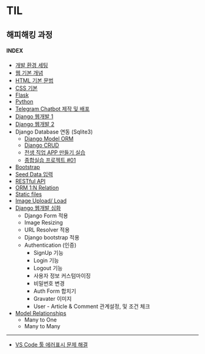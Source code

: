 # TIL

## 해피해킹 과정

#### INDEX

- [개발 환경 세팅](./1.hphk_intro_html.md "개발환경 세팅")
- [웹 기본 개념](./1.hphk_intro_html.md "웹 기본 개념")
- [HTML 기본 문법](./1.hphk_intro_html.md "HTML 기본 문법")
- [CSS 기본](./2.hphk_css.md)
- [Flask](./4.hphk_flask.md)
- [Python](./3.hphk_python.md)
- [Telegram Chatbot 제작 및 배포](https://github.com/kyunghee2/telegram_bot)
- [Django 웹개발 1](./5.hphk_django.md)
- [Django 웹개발 2](./5.hphk_django2.md)
- Django Database 연동 (Sqlite3)
	- [Django Model ORM](./6.hphk_django_db.md)
	- [Django CRUD](./7.hphk_django_db_crud.md)
	- [전생 직업 APP 만들기 실습](./8.hphk_django_exam_faker.md)
	- [종합실습 프로젝트 #01](./9.hphk_django_movie_project.md)
- [Bootstrap](./10.hphk_bootstrap_seeddaata.md)
- [Seed Data 입력](./10.hphk_bootstrap_seeddaata.md)
- [RESTful API](./11.hphk_restful_api.md)
- [ORM 1:N Relation](./11.hphk_restful_api.md)
- [Static files](./11.hphk_restful_api.md)
- [Image Upload/ Load](./11.hphk_restful_api.md)
- [Django 웹개발 심화](./12.hphk_django_form.md)
    - Django Form 적용
    - Image Resizing
    - URL Resolver 적용
    - Django bootstrap 적용
    - Authentication (인증)
        - SignUp 기능
        - Login 기능
        - Logout 기능
        - 사용자 정보 커스텀마이징
        - 비밀번호 변경
        - Auth Form 합치기
        - Gravater 이미지
        - User - Article & Comment 관계설정, 및 조건 체크
- [Model Relationships](./13.hphk_django_model_relationship.md)
  	- Many to One
  	- Many to Many

----
- [VS Code 툴 에러표시 문제 해결](./9.hphk_django_movie_project.md)
